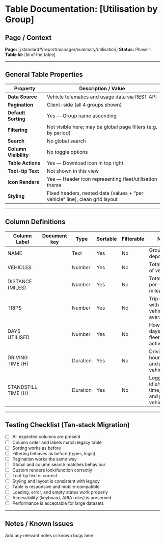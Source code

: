 # Table Documentation: [Utilisation by Group]

## Page / Context
**Page:** [/standard#/report/manager/summary/utilisation]
**Status:** Phase 1
**Table Id:** [Id of the table]

---

## General Table Properties

| Property             | Description / Value |
|----------------------|---------------------|
| **Data Source**      | Vehicle telematics and usage data via REST API |
| **Pagination**       | Client-side (all 4 groups shown) |
| **Default Sorting**  | Yes — Group name ascending |
| **Filtering**        | Not visible here; may be global page filters (e.g. by period) |
| **Search**           | No global search |
| **Column Visibility**| No toggle options |
| **Table Actions**    | Yes — Download icon in top right |
| **Tool-tip Text**    | Not shown in this view |
| **Icon Renders**     | Yes — Header icon representing fleet/utilisation theme |
| **Styling**          | Fixed headers, nested data (values + “per vehicle” line), clean grid layout |

---

## Column Definitions

| Column Label         | Document key        | Type     | Sortable | Filterable | Notes                                                  |
|----------------------|---------------------|----------|----------|------------|--------------------------------------------------------|
| NAME                 |                     | Text     | Yes      | No         | Group or depot name                                   |
| VEHICLES             |                     | Number   | Yes      | No         | Total number of vehicles                              |
| DISTANCE (MILES)     |                     | Number   | Yes      | No         | Total and per-vehicle mileage                         |
| TRIPS                |                     | Number   | Yes      | No         | Trip count, with per-vehicle average                  |
| DAYS UTILISED        |                     | Number   | Yes      | No         | How many days the fleet was active                    |
| DRIVING TIME (H)     |                     | Duration | Yes      | No         | Driving hours total and per vehicle                   |
| STANDSTILL TIME (H)  |                     | Duration | Yes      | No         | Logged idle/standstill time, total and per vehicle    |

---

## Testing Checklist (Tan-stack Migration)

- [ ] All expected columns are present
- [ ] Column order and labels match legacy table
- [ ] Sorting works as before
- [ ] Filtering behaves as before (types, logic)
- [ ] Pagination works the same way
- [ ] Global and column search matches behaviour
- [ ] Custom renders look/function correctly
- [ ] Tool-tip text is correct
- [ ] Styling and layout is consistent with legacy
- [ ] Table is responsive and mobile-compatible
- [ ] Loading, error, and empty states work properly
- [ ] Accessibility (keyboard, ARIA roles) is preserved
- [ ] Performance is acceptable for large datasets

---

## Notes / Known Issues

Add any relevant notes or known bugs here.
